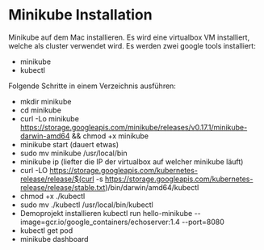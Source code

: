 # Minikube Installation
Minikube auf dem Mac installieren. Es wird eine virtualbox VM installiert, welche als cluster verwendet wird. Es werden zwei google tools installiert:

- minikube 
- kubectl 

Folgende Schritte in einem Verzeichnis ausführen:

- mkdir minikube 
- cd minikube 
- curl -Lo minikube https://storage.googleapis.com/minikube/releases/v0.17.1/minikube-darwin-amd64 && chmod +x minikube 
- minikube start (dauert etwas)
- sudo mv minikube /usr/local/bin
- minikube ip (liefter die IP der virtualbox auf welcher minikube läuft)
- curl -LO https://storage.googleapis.com/kubernetes-release/release/$(curl -s https://storage.googleapis.com/kubernetes-release/release/stable.txt)/bin/darwin/amd64/kubectl
- chmod +x ./kubectl
- sudo mv ./kubectl /usr/local/bin/kubectl
- Demoprojekt installieren kubectl run hello-minikube --image=gcr.io/google_containers/echoserver:1.4 --port=8080
- kubectl get pod
- minikube dashboard

